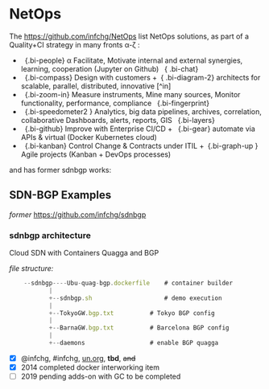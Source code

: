 <!-- style>
  @import '/opt/node_modules/bootstrap-icons/font/bootstrap-icons.css';
  .pep {color: red}
  em {color: darkblue}
  blockquote  {  background-color: #fcf2f2;     margin-inline-start: 0pt;   margin-block-end: 0pt; } 
   blockquote p { color: #444 ;  margin-block-end: 0pt; }   	   
   h3  {   color: darkgreen;   margin-block-start: 0pt;   font-weight: normal ; }  
   h4 > p   {   color: green; } 
  @import { url("https://cdn.jsdelivr.net/npm/bootstrap-icons@1.6.1/font/bootstrap-icons.css"); }
</style -->

# NetOps

The https://github.com/infchg/NetOps list NetOps solutions, as part of a Quality+CI strategy in many fronts α-ζ :
   	
 - ` `{.bi-people} α Facilitate, Motivate internal and external synergies, learning, cooperation (Jupyter on Github) ` `{ .bi-chat}
 - ` `{.bi-compass} Design with customers +` `{ .bi-diagram-2} architects for scalable, parallel, distributed, innovative [^in] 
 - ` `{.bi-zoom-in} Measure instruments, Mine many sources, Monitor functionality, performance, compliance ` `{.bi-fingerprint} 
 - ` `{.bi-speedometer2 } Analytics, big data pipelines, archives, correlation, collaborative Dashboards, alerts, reports, GIS ` `{.bi-layers}
 - ` `{.bi-github} Improve with Enterprise CI/CD + ` `{.bi-gear}  automate via APIs & virtual (Docker Kubernetes cloud)
 - ` `{.bi-kanban} Control Change & Contracts under ITIL +` `{.bi-graph-up } Agile projects (Kanban + DevOps processes)

and has former sdnbgp works:


## SDN-BGP Examples

*former* https://github.com/infchg/sdnbgp

### sdnbgp architecture
Cloud SDN with Containers Quagga and BGP


*file structure:* 

```javascript
    --sdnbgp----Ubu-quag-bgp.dockerfile    # container builder
           |
           +--sdnbgp.sh  				   # demo execution
           |
           +--TokyoGW.bgp.txt 		   # Tokyo BGP config
           |
           +--BarnaGW.bgp.txt  		   # Barcelona BGP config    
           |
           +--daemons  				   # enable BGP quagga              
``` 

- [x] @infchg, #infchg, [un.org](), **tbd**, <del>and</del>  
- [x] 2014 completed docker interworking item
- [ ] 2019 pending adds-on with GC to be completed

